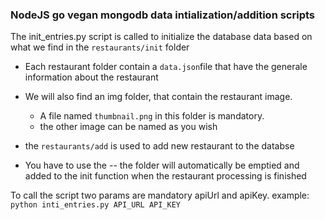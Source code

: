 ### NodeJS go vegan mongodb data intialization/addition scripts

The init_entries.py script is called to initialize the database data based on what we find in the `restaurants/init` folder
- Each restaurant folder contain a `data.json`file that have the generale information about the restaurant
- We will also find an img folder, that contain the restaurant image.
    - A file named `thumbnail.png` in this folder is mandatory.
    - the other image can be named as you wish


- the `restaurants/add` is used to add new restaurant to the databse
- You have to use the
-- the folder will automatically be emptied and added to the init function when the restaurant processing is finished


To call the script two params are mandatory apiUrl and apiKey.
example: `python inti_entries.py API_URL API_KEY`


